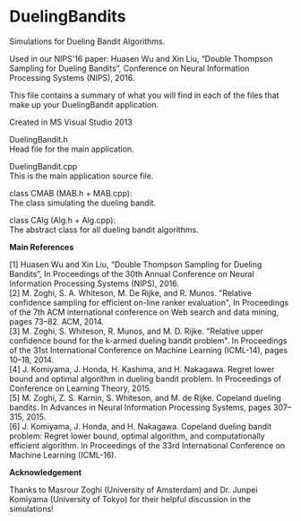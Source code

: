 # DuelingBandits

Simulations for Dueling Bandit Algorithms.

Used in our NIPS'16 paper:
Huasen Wu and Xin Liu, “Double Thompson Sampling for Dueling Bandits”, Conference on Neural Information Processing Systems (NIPS), 2016.


This file contains a summary of what you will find in each of the files that
make up your DuelingBandit application.  


Created in MS Visual Studio 2013   

DuelingBandit.h   
    Head file for the main application.   
    
DuelingBandit.cpp   
    This is the main application source file.   
    
class CMAB (MAB.h + MAB.cpp):   
    The class simulating the dueling bandit.   
    
class CAlg (Alg.h + Alg.cpp):   
   The abstract class for all dueling bandit algorithms.    
    
    
**Main References**   

[1] Huasen Wu and Xin Liu, “Double Thompson Sampling for Dueling Bandits”, In Proceedings of the 30th Annual Conference on Neural Information Processing Systems (NIPS), 2016.   
[2] M. Zoghi, S. A. Whiteson, M. De Rijke, and R. Munos. "Relative confidence sampling for efficient on-line ranker evaluation", In Proceedings of the 7th ACM international conference on Web search and data mining, pages 73–82. ACM, 2014.   
[3] M. Zoghi, S. Whiteson, R. Munos, and M. D. Rijke. "Relative upper confidence bound for the k-armed dueling bandit problem". In Proceedings of the 31st International Conference on Machine Learning (ICML-14), pages 10–18, 2014.   
[4] J. Komiyama, J. Honda, H. Kashima, and H. Nakagawa. Regret lower bound and optimal algorithm in dueling bandit problem. In Proceedings of Conference on Learning Theory, 2015.   
[5] M. Zoghi, Z. S. Karnin, S. Whiteson, and M. de Rijke. Copeland dueling bandits. In Advances in Neural Information Processing Systems, pages 307–315, 2015.   
[6] J. Komiyama, J. Honda, and H. Nakagawa. Copeland dueling bandit problem: Regret lower bound, optimal algorithm, and computationally efficient algorithm. In Proceedings of the 33rd International Conference on Machine Learning (ICML-16).   

**Acknowledgement**

Thanks to Masrour Zoghi (University of Amsterdam) and Dr. Junpei Komiyama (University of Tokyo) for their helpful discussion in the simulations!





